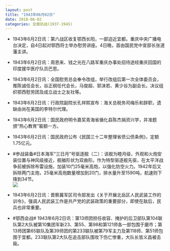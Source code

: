 ```yaml
---
layout: post
title: "1943年06月02日"
date: 2018-06-02
categories: 全面抗战(1937-1945)
---
```


<meta name="referrer" content="no-referrer" />

- 1943年6月2日讯：第六战区收复鄂西长阳，一部迫近宜都。重庆中央广播电台决定，自4日起对鄂西将士举办慰劳讲座。4日晚，首由国民党中宣部长张道藩主讲。 

- 1943年6月2日讯：周恩来、钱之光在八路军重庆办事处招待途经重庆回国的印度援华医疗队员巴思。 

- 1943年6月2日讯：全国慰劳总会奉令改组，举行改组后第一次全体委员会，推陈诚任会长，谷正纲任代会长，马俊超、郭沫若、黄少谷为副会长。决议组织鄂西慰劳团及成立战士之友社等。 

- 1943年6月2日讯：行政院副院长孔祥熙宣布：海关总税务司梅乐和辞职，遗缺由尚在美国的李特尔代理。 

- 1943年6月2日讯：国民政府明令嘉奖青海省循化县陈杰捐资兴学，并准题颁“热心教育”匾额一方。 

- 1943年6月2日讯：国民政府公布《民国三十二年整理省债公债条例》，定额1.75亿元。 

- #参战装备#日本海军“三日月”号驱逐舰（二）：该舰为睦月级，外观和火炮安装位置与神风级接近，舰艏形状为双曲形。作为特型驱逐舰先驱，在太平洋战争前被拆除布雷设施，加装10门25毫米高炮，以强化防空火力。1942年后又拆除两门主炮，25毫米高炮数量增加到20门，排水量升至1590吨，航速则下降到34节。 <br/><img src="https://wx3.sinaimg.cn/large/aca367d8ly1frwls6zpm1j20dw0i2tcb.jpg" />

- 1943年6月2日讯：晋察冀军区司令部发出《关于开展北岳区人民武装工作的训令》，强调人民武装工作是共产党的武装政策的重要部分，即使在敌后，民兵也非常重要。 

- #鄂西会战# 1943年6月2日讯：第13师团担任收容、掩护的后卫部队第104联队第2大队被第10集团军新23、第55、第98和第121师各一部包围于磨市；第13师团第65联队及第39师团的第233联队被第79军主力及第118师、第51师包围于宜都。233联队第2大队在追击部队围攻下伤亡惨重，大队长皆义昌被击毙。 

